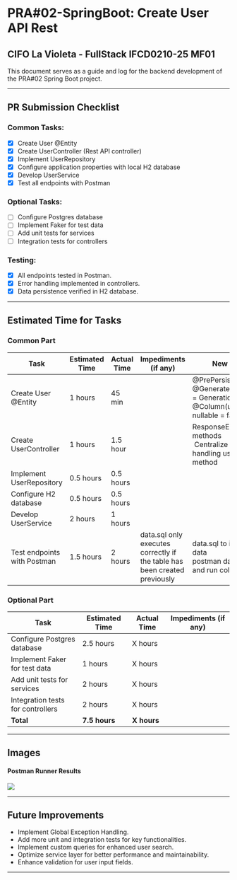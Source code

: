 # PRA#02-SpringBoot: Create User API Rest

## CIFO La Violeta - FullStack IFCD0210-25 MF01

This document serves as a guide and log for the backend development of the PRA#02 Spring Boot project.

---

## PR Submission Checklist

### **Common Tasks:**

- [x] Create User @Entity
- [x] Create UserController (Rest API controller)
- [x] Implement UserRepository
- [x] Configure application properties with local H2 database
- [x] Develop UserService
- [x] Test all endpoints with Postman

### Optional Tasks:

- [ ] Configure Postgres database
- [ ] Implement Faker for test data
- [ ] Add unit tests for services
- [ ] Integration tests for controllers

### **Testing**:

- [x] All endpoints tested in Postman.
- [x] Error handling implemented in controllers.
- [x] Data persistence verified in H2 database.

---

## Estimated Time for Tasks

### Common Part

| Task                        | Estimated Time | Actual Time | Impediments (if any)                                                      | New Concepts                                                                                                 |
| --------------------------- | -------------- | ----------- | ------------------------------------------------------------------------- | ------------------------------------------------------------------------------------------------------------ |
| Create User @Entity         | 1 hours        | 45 min      |                                                                           | @PrePersist<br/>@GeneratedValue(strategy = GenerationType.UUID)<br/>@Column(unique = true, nullable = false) |
| Create UserController       | 1 hours        | 1.5 hour    |                                                                           | ResponseEntity utility methods <br/> Centralize headers handling using helper method                         |
| Implement UserRepository    | 0.5 hours      | 0.5 hours   |                                                                           |                                                                                                              |
| Configure H2 database       | 0.5 hours      | 0.5 hours   |                                                                           |                                                                                                              |
| Develop UserService         | 2 hours        | 1 hours     |                                                                           |                                                                                                              |
| Test endpoints with Postman | 1.5 hours      | 2 hours     | data.sql only executes correctly if the table has been created previously | data.sql to introduce mock data <br/>postman data file to test and run collections                           |

### Optional Part

| Task                              | Estimated Time | Actual Time | Impediments (if any) |
| --------------------------------- | -------------- | ----------- | -------------------- |
| Configure Postgres database       | 2.5 hours      | X hours     |                      |
| Implement Faker for test data     | 1 hours        | X hours     |                      |
| Add unit tests for services       | 2 hours        | X hours     |                      |
| Integration tests for controllers | 2 hours        | X hours     |                      |
| **Total**                         | **7.5 hours**  | **X hours** |                      |

---

## Images

#### Postman Runner Results

![](/home/emma/.config/marktext/images/2025-02-05-17-39-12-image.png)

---

## Future Improvements

- Implement Global Exception Handling.
- Add more unit and integration tests for key functionalities.
- Implement custom queries for enhanced user search.
- Optimize service layer for better performance and maintainability.
- Enhance validation for user input fields.

---

